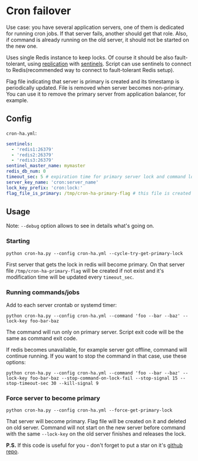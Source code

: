 # Cron failover

Use case: you have several application servers, one of them is dedicated for running cron jobs. If that server fails, another should get that role. Also, if command is already running on the old server, it should not be started on the new one.

Uses single Redis instance to keep locks. Of course it should be also fault-tolerant, using [replication](https://redis.io/topics/replication) with [sentinels](https://redis.io/topics/sentinel). Script can use sentinels to connect to Redis(recommended way to connect to fault-tolerant Redis setup).

Flag file indicating that server is primary is created and its timestamp is periodically updated. File is removed when server becomes non-primary. You can use it to remove the primary server from application balancer, for example.

## Config

`cron-ha.yml`:

```yaml
sentinels:
  - 'redis1:26379'
  - 'redis2:26379'
  - 'redis3:26379'
sentinel_master_name: mymaster
redis_db_num: 0
timeout_sec: 5 # expiration time for primary server lock and command lock
server_key_name: 'cron:server_name'
lock_key_prefix: 'cron:lock:'
flag_file_is_primary: /tmp/cron-ha-primary-flag # this file is created and updated on primary server and deleted on non-primary
```

## Usage

Note: `--debug` option allows to see in details what's going on.

### Starting

`python cron-ha.py --config cron-ha.yml --cycle-try-get-primary-lock`

First server that gets the lock in redis will become primary. On that server file `/tmp/cron-ha-primary-flag` will be created if not exist and it's modification time will be updated every `timeout_sec`.

### Running commands/jobs

Add to each server crontab or systemd timer:

`python cron-ha.py --config cron-ha.yml --command 'foo --bar --baz' --lock-key foo-bar-baz`

The command will run only on primary server. Script exit code will be the same as command exit code.

If redis becomes unavailable, for example server got offline, command will continue running. If you want to stop the command in that case, use these options:

`python cron-ha.py --config cron-ha.yml --command 'foo --bar --baz' --lock-key foo-bar-baz --stop-command-on-lock-fail --stop-signal 15 --stop-timeout-sec 30 --kill-signal 9` 

### Force server to become primary

`python cron-ha.py --config cron-ha.yml --force-get-primary-lock`

That server will become primary. Flag file will be created on it and deleted on old server. Command will not start on the new server before command with the same `--lock-key` on the old server finishes and releases the lock.

**P.S.** If this code is useful for you - don't forget to put a star on it's [github repo](https://github.com/selivan/cron-failover).
